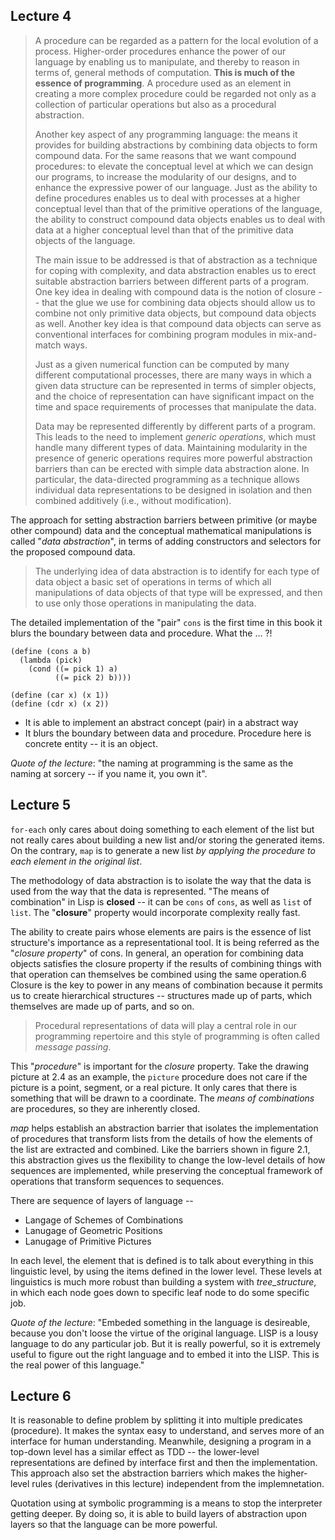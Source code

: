 ## Lecture 4

> A procedure can be regarded as a pattern for the local evolution of a process. Higher-order procedures enhance the power of our language by enabling us to manipulate, and thereby to reason in terms of, general methods of computation. **This is much of the essence of programming**. A procedure used as an element in creating a more complex procedure could be regarded not only as a collection of particular operations but also as a procedural abstraction.
> 
> Another key aspect of any programming language: the means it provides for building abstractions by combining data objects to form compound data. For the same reasons that we want compound procedures: to elevate the conceptual level at which we can design our programs, to increase the modularity of our designs, and to enhance the expressive power of our language. Just as the ability to define procedures enables us to deal with processes at a higher conceptual level than that of the primitive operations of the language, the ability to construct compound data objects enables us to deal with data at a higher conceptual level than that of the primitive data objects of the language.
> 
> The main issue to be addressed is that of abstraction as a technique for coping with complexity, and data abstraction enables us to erect suitable abstraction barriers between different parts of a program. One key idea in dealing with compound data is the notion of closure -- that the glue we use for combining data objects should allow us to combine not only primitive data objects, but compound data objects as well. Another key idea is that compound data objects can serve as conventional interfaces for combining program modules in mix-and-match ways.
> 
> Just as a given numerical function can be computed by many different computational processes, there are many ways in which a given data structure can be represented in terms of simpler objects, and the choice of representation can have significant impact on the time and space requirements of processes that manipulate the data.
> 
> Data may be represented differently by different parts of a program. This leads to the need to implement _generic operations_, which must handle many different types of data. Maintaining modularity in the presence of generic operations requires more powerful abstraction barriers than can be erected with simple data abstraction alone. In particular, the data-directed programming as a technique allows individual data representations to be designed in isolation and then combined additively (i.e., without modification).


The approach for setting abstraction barriers between primitive (or maybe other compound) data and the conceptual mathematical manipulations is called "_data abstraction_", in terms of adding constructors and selectors for the proposed compound data.

> The underlying idea of data abstraction is to identify for each type of data object a basic set of operations in terms of which all manipulations of data objects of that type will be expressed, and then to use only those operations in manipulating the data.

The detailed implementation of the "pair" `cons` is the first time in this book it blurs the boundary between data and procedure. What the ... ?!

```
(define (cons a b)
  (lambda (pick)
    (cond ((= pick 1) a)
          ((= pick 2) b))))

(define (car x) (x 1))
(define (cdr x) (x 2))
```

- It is able to implement an abstract concept (pair) in a abstract way
- It blurs the boundary between data and procedure. Procedure here is concrete entity -- it is an object.

_Quote of the lecture_: "the naming at programming is the same as the naming at sorcery -- if you name it, you own it".

## Lecture 5


`for-each` only cares about doing something to each element of the list but not really cares about building a new list and/or storing the generated items. On the contrary, `map` is to generate a new list _by applying the procedure to each element in the original list_.

The methodology of data abstraction is to isolate the way that the data is used from the way that the data is represented. "The means of combination" in Lisp is **closed** -- it can be `cons` of `cons`, as well as `list` of `list`. The "**closure**" property would incorporate complexity really fast.

The ability to create pairs whose elements are pairs is the essence of
list structure's importance as a representational tool. It is being
referred as the "_closure property_" of cons. In general, an operation
for combining data objects satisfies the closure property if the
results of combining things with that operation can themselves be
combined using the same operation.6 Closure is the key to power in any
means of combination because it permits us to create hierarchical
structures -- structures made up of parts, which themselves are made
up of parts, and so on.

> Procedural representations of data will play a central role in our programming repertoire and this style of programming is often called _message passing_.

This "_procedure_" is important for the _closure_ property. Take the drawing picture at 2.4 as an example, the `picture` procedure does not care if the picture is a point, segment, or a real picture. It only cares that there is something that will be drawn to a coordinate. The _means of combinations_ are procedures, so they are inherently closed.

_map_ helps establish an abstraction barrier that isolates the
implementation of procedures that transform lists from the details of
how the elements of the list are extracted and combined. Like the
barriers shown in figure 2.1, this abstraction gives us the
flexibility to change the low-level details of how sequences are
implemented, while preserving the conceptual framework of operations
that transform sequences to sequences.

There are sequence of layers of language --

- Langage of Schemes of Combinations
- Lanugage of Geometric Positions
- Lanugage of Primitive Pictures

In each level, the element that is defined is to talk about everything in this linguistic level, by using the items defined in the lower level. These levels at linguistics is much more robust than building a system with _tree_structure_, in which each node goes down to specific leaf node to do some specific job.

_Quote of the lecture_: "Embeded something in the language is desireable, because you don't loose the virtue of the original language. LISP is a lousy language to do any particular job. But it is really powerful, so it is extremely useful to figure out the right language and to embed it into the LISP. This is the real power of this language." 


## Lecture 6

It is reasonable to define problem by splitting it into multiple predicates (procedure). It makes the syntax easy to understand, and serves more of an interface for human understanding. Meanwhile, designing a program in a top-down level has a similar effect as TDD -- the lower-level representations are defined by interface first and then the implementation. This approach also set the abstraction barriers which makes the higher-level rules (derivatives in this lecture) independent from the implemnetation.

Quotation using at symbolic programming is a means to stop the interpreter getting deeper. By doing so, it is able to build layers of abstraction upon layers so that the language can be more powerful.

